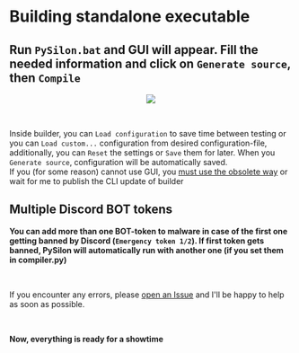 # Building standalone executable

## Run `PySilon.bat` and GUI will appear. Fill the needed information and click on `Generate source`, then `Compile`

<p align="center"><img src="https://user-images.githubusercontent.com/44233157/210283583-8eed0cdf-0bbe-453c-af16-695d48f6743d.png" /></p><br />

Inside builder, you can `Load configuration` to save time between testing or you can `Load custom...` configuration from desired configuration-file, additionally, you can `Reset` the settings or `Save` them for later. When you `Generate source`, configuration will be automatically saved.  
If you (for some reason) cannot use GUI, you [must use the obsolete way](https://github.com/mategol/PySilon-malware/wiki/Preperation#manual-way-obsolete) or wait for me to publish the CLI update of builder
  
## Multiple Discord BOT tokens

**You can add more than one BOT-token to malware in case of the first one getting banned by Discord (```Emergency token 1/2```). If first token gets banned, PySilon will automatically run with another one (if you set them in compiler.py)**

<br />

If you encounter any errors, please [open an Issue](https://github.com/mategol/PySilon-malware/issues/new/choose) and I'll be happy to help as soon as possible.

<br />

**Now, everything is ready for a showtime**